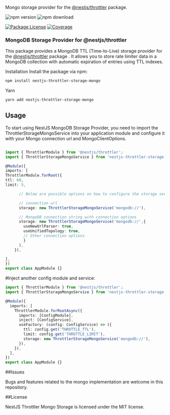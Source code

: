 Mongo storage provider for the [@nestjs/throttler](https://github.com/nestjs/throttler) package.

    
![npm version](https://img.shields.io/npm/v/nestjs-throttler-storage-mongo?style=plastic)
![npm download](https://img.shields.io/npm/dm/nestjs-throttler-storage-mongo?style=plastic)

<a href="https://www.npmjs.com/nestjs-throttler-storage-mongo"><img src="https://img.shields.io/npm/l/nestjs-throttler-storage-mongo.svg" alt="Package License" /></a>
<a href="https://coveralls.io/github/Ganesha2552/nestjs-throttler-storage-mongo?branch=main"><img src="https://coveralls.io/repos/github/Ganesha2552/nestjs-throttler-storage-mongo/badge.svg?branch=main#5" alt="Coverage" /></a>

### MongoDB Storage Provider for @nestjs/throttler

This package provides a MongoDB TTL (Time-to-Live) storage provider for the [@nestjs/throttler](https://github.com/nestjs/throttler) package
. It allows you to store rate limiter data in a MongoDB collection with automatic expiration of entries using TTL indexes.

Installation
Install the package via npm:

```bash
npm install nestjs-throttler-storage-mongo
```

Yarn

```bash
yarn add nestjs-throttler-storage-mongo
```


## Usage
To start using NestJS MongoDB Storage Provider, you need to import the ThrottlerStorageMongoService
 into your application module and configure it with your Mongo connection url and MongoClientOptions.


```ts

import { ThrottlerModule } from '@nestjs/throttler';
import { ThrottlerStorageMongoService } from 'nestjs-throttler-storage-mongo';

@Module({
imports: [
ThrottlerModule.forRoot({
ttl: 60,
limit: 5,

      // Below are possible options on how to configure the storage service.

      // connection url
      storage: new ThrottlerStorageMongoService('mongodb://'),

      // MongoDB connection string with connection options
      storage: new ThrottlerStorageMongoService('mongodb://',{
        useNewUrlParser: true,
        useUnifiedTopology: true,
        // Other connection options
        }
      ),
    }),

],
})
export class AppModule {}

```


#Inject another config module and service:

```ts
import { ThrottlerModule } from '@nestjs/throttler';
import { ThrottlerStorageMongoService } from 'nestjs-throttler-storage-mongo';

@Module({
  imports: [
    ThrottlerModule.forRootAsync({
      imports: [ConfigModule],
      inject: [ConfigService],
      useFactory: (config: ConfigService) => ({
        ttl: config.get('THROTTLE_TTL'),
        limit: config.get('THROTTLE_LIMIT'),
        storage: new ThrottlerStorageMongoService('mongodb://'),
      }),
    }),
  ],
})
export class AppModule {}
```


##Issues

Bugs and features related to the mongo implementation are welcome in this repository.

##License

NestJS Throttler Mongo Storage is licensed under the MIT license.
